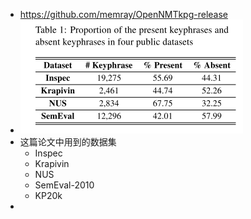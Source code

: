 - https://github.com/memray/OpenNMTkpg-release
- ![image.png](../assets/image_1658367630443_0.png)
- 这篇论文中用到的数据集
	- Inspec
	- Krapivin
	- NUS
	- SemEval-2010
	- KP20k
-